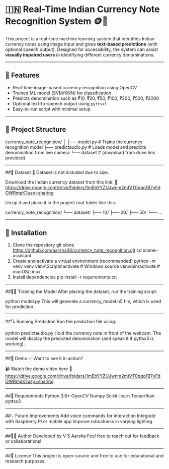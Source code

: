 # 🇮🇳 Real-Time Indian Currency Note Recognition System 🪙📸

This project is a real-time machine learning system that identifies Indian currency notes using image input and gives **text-based predictions** (with optional speech output). Designed for accessibility, the system can assist **visually impaired users** in identifying different currency denominations.

---

## 🧠 Features

- Real-time image-based currency recognition using OpenCV
- Trained ML model (SVM/KNN) for classification
- Predicts denomination such as ₹10, ₹20, ₹50, ₹100, ₹200, ₹500, ₹2000
- Optional text-to-speech output using `pyttsx3`
- Easy-to-run script with minimal setup

---

## 📂 Project Structure

currency_note_recognition/
│
├── model.py # Trains the currency recognition model
├── predictaudio.py # Loads model and predicts denomination from live camera
└── dataset # (download from drive link provided)

---

##📁 Dataset
💾 Dataset is not included due to size.

Download the Indian currency dataset from this link:
📎https://drive.google.com/drive/folders/1mEbYYZUJwnm2mtVT0qqo1B7vFdOWRmpK?usp=sharing

Unzip it and place it in the project root folder like this:

currency_note_recognition/
└── dataset/
    ├── 10/
    ├── 20/
    ├── 50/
    └── ...

---

## 🔧 Installation

 1. Clone the repository
git clone https://github.com/aarsha36/currency_note_recognition.git
cd scene-assistant
2. Create and activate a virtual environment (recommended)
python -m venv venv
venv\Scripts\activate      # Windows
source venv/bin/activate  # macOS/Linux
3. Install dependencies
pip install -r requirements.txt

---

##🏋️‍♂️ Training the Model
After placing the dataset, run the training script:

python model.py
This will generate a currency_model.h5 file, which is used for prediction.

---

##🔍 Running Prediction
Run the prediction file using:

python predictaudio.py
Hold the currency note in front of the webcam. The model will display the predicted denomination (and speak it if pyttsx3 is working).

---

##🎥 Demo
✅ Want to see it in action?

📹 Watch the demo video here
📎https://drive.google.com/drive/folders/1mEbYYZUJwnm2mtVT0qqo1B7vFdOWRmpK?usp=sharing

---

##🧰 Requirements
Python 3.6+
OpenCV
Numpy
Scikit-learn
Tensorflow
pyttsx3

---

##💡 Future Improvements
Add voice commands for interaction
Integrate with Raspberry Pi or mobile app
Improve robustness in varying lighting

---

##🙋‍♂️ Author
Developed by V S Aarsha
Feel free to reach out for feedback or collaborations!

---

##📄 License
This project is open-source and free to use for educational and research purposes.
